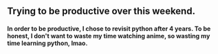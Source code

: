 ## Trying to be productive over this weekend.

#### In order to be productive, I chose to revisit python after 4 years. To be honest, I don't want to waste my time watching anime, so wasting my time learning python, lmao.
